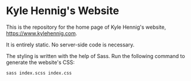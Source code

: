 # Kyle Hennig's Website

This is the repository for the home page of Kyle Hennig's website, https://www.kylehennig.com.

It is entirely static. No server-side code is necessary.

The styling is written with the help of Sass. Run the following command to generate the website's CSS:
```
sass index.scss index.css
```
